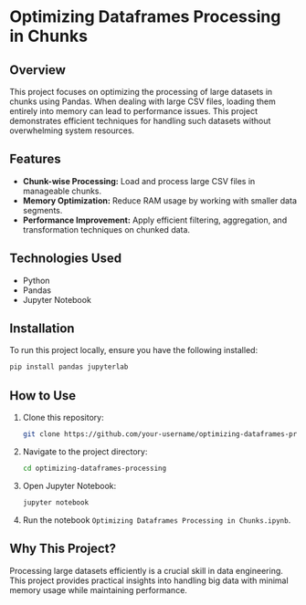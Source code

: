 # Optimizing Dataframes Processing in Chunks

## Overview
This project focuses on optimizing the processing of large datasets in chunks using Pandas. When dealing with large CSV files, loading them entirely into memory can lead to performance issues. This project demonstrates efficient techniques for handling such datasets without overwhelming system resources.

## Features
- **Chunk-wise Processing:** Load and process large CSV files in manageable chunks.
- **Memory Optimization:** Reduce RAM usage by working with smaller data segments.
- **Performance Improvement:** Apply efficient filtering, aggregation, and transformation techniques on chunked data.

## Technologies Used
- Python
- Pandas
- Jupyter Notebook

## Installation
To run this project locally, ensure you have the following installed:

```bash
pip install pandas jupyterlab
```

## How to Use
1. Clone this repository:
   ```bash
   git clone https://github.com/your-username/optimizing-dataframes-processing.git
   ```
2. Navigate to the project directory:
   ```bash
   cd optimizing-dataframes-processing
   ```
3. Open Jupyter Notebook:
   ```bash
   jupyter notebook
   ```
4. Run the notebook `Optimizing Dataframes Processing in Chunks.ipynb`.

## Why This Project?
Processing large datasets efficiently is a crucial skill in data engineering. This project provides practical insights into handling big data with minimal memory usage while maintaining performance.